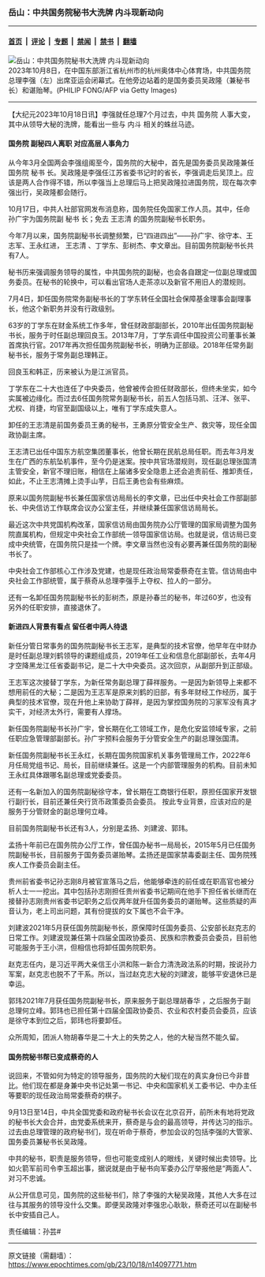 ### 岳山：中共国务院秘书大洗牌 内斗现新动向

---

#### [首页](../../../..?n14097771) &nbsp;|&nbsp; [评论](../../../../../epoch-comment?n14097771) &nbsp;|&nbsp; [专题](../../../../../epoch-special?n14097771) &nbsp;|&nbsp; [禁闻](../../../../../epoch-news?n14097771) &nbsp;|&nbsp; [禁书](../../../../../books?n14097771) &nbsp;|&nbsp; [翻墙](https://github.com/gfw-breaker/nogfw/blob/master/README.md?n14097771)


<div><img alt="岳山：中共国务院秘书大洗牌 内斗现新动向" class="attachment-djy_600_400 size-djy_600_400 wp-post-image" src="https://i.epochtimes.com/assets/uploads/2023/10/id14097871-GettyImages-1712697494-600x400.jpg"/>
<div class="caption">
 2023年10月8日，在中国东部浙江省杭州市的杭州奥体中心体育场，中共国务院总理李强（左）出席亚运会闭幕式。在他旁边站着的是国务委员吴政隆（兼秘书长）和谌贻琴。(PHILIP FONG/AFP via Getty Images)
</div></div><hr/><div class="post_content" id="artbody" itemprop="articleBody">
 <!-- article content begin -->
 <p>
  【大纪元2023年10月18日讯】李强就任总理7个月过去，中共
  <ok href="https://www.epochtimes.com/gb/tag/%E5%9B%BD%E5%8A%A1%E9%99%A2.html">
   国务院
  </ok>
  人事大变，其中从领导大秘的洗牌，能看出一些与
  <ok href="https://www.epochtimes.com/gb/tag/%E5%86%85%E6%96%97.html">
   内斗
  </ok>
  相关的蛛丝马迹。
 </p>
 <h4>
  <ok href="https://www.epochtimes.com/gb/tag/%E5%9B%BD%E5%8A%A1%E9%99%A2.html">
   国务院
  </ok>
  副秘四人离职 对应高层人事角力
 </h4>
 <p>
  从今年3月全国两会李强组阁至今，国务院的大秘中，首先是国务委员吴政隆兼任国务院
  <ok href="https://www.epochtimes.com/gb/tag/%E7%A7%98%E4%B9%A6.html">
   秘书
  </ok>
  长。吴政隆是李强任江苏省委书记时的省长，李强调走后吴顶上。应该是两人合作得不错，所以李强当上总理后马上把吴政隆拉进国务院，现在每次李强出行，吴政隆都会随行。
 </p>
 <p>
  10月17日，中共人社部官网发布消息称，国务院任免国家工作人员。其中，任命孙广宇为国务院副
  <ok href="https://www.epochtimes.com/gb/tag/%E7%A7%98%E4%B9%A6.html">
   秘书
  </ok>
  长；免去
  <ok href="https://www.epochtimes.com/gb/tag/%E7%8E%8B%E5%BF%97%E6%B8%85.html">
   王志清
  </ok>
  的国务院副秘书长职务。
 </p>
 <p>
  今年7月以来，国务院副秘书长调整频繁，已“四进四出”——孙广宇、徐守本、王志军、王永红进，
  <ok href="https://www.epochtimes.com/gb/tag/%E7%8E%8B%E5%BF%97%E6%B8%85.html">
   王志清
  </ok>
  、丁学东、彭树杰、李文章出。目前国务院副秘书长共有7人。
 </p>
 <p>
  秘书历来强调服务领导的属性，中共国务院的副秘，也会各自跟定一位副总理或国务委员。在秘书的轮换中，可以看出官场人走茶凉以及新官不用旧人的潜规则。
 </p>
 <p>
  7月4日，卸任国务院常务副秘书长的丁学东转任全国社会保障基金理事会副理事长，他这个新职务并没有行政级别。
 </p>
 <p>
  63岁的丁学东在财金系统工作多年，曾任财政部副部长，2010年出任国务院副秘书长，服务于时任副总理回良玉。2013年7月，丁学东调任中国投资公司董事长兼首席执行官。2017年再次担任国务院副秘书长，明确为正部级。2018年任常务副秘书长，服务于常务副总理韩正。
 </p>
 <p>
  回良玉和韩正，历来被认为是江派官员。
 </p>
 <p>
  丁学东在二十大也连任了中央委员，他曾被传会担任财政部长，但终未坐实，如今实属被边缘化。而过去6任国务院常务副秘书长，前五人包括马凯、汪洋、张平、尤权、肖捷，均官至副国级以上，唯有丁学东成失意人。
 </p>
 <p>
  卸任的王志清是前国务委员王勇的秘书，王勇原分管安全生产、救灾等，现任全国政协副主席。
 </p>
 <p>
  王志清已出任中国东方航空集团董事长，他曾长期在民航总局任职。而去年3月发生在广西的东航坠机事件，至今仍是迷案。按中共官场潜规则，现任副总理张国清主管安全，新官不理旧账，相信在上届诸多安全隐患上还会追责前任、推卸责任，如此，不止王志清摊上烫手山芋，日后王勇也会有些麻烦。
 </p>
 <p>
  原来以国务院副秘书长兼任国家信访局局长的李文章，已出任中央社会工作部副部长、中央信访工作联席会议办公室主任，并继续兼任国家信访局局长。
 </p>
 <p>
  最近这次中共党国机构改革，国家信访局由国务院办公厅管理的国家局调整为国务院直属机构，但规定中央社会工作部统一领导国家信访局。也就是说，信访局已变成中央统管，在国务院只是挂一个牌。李文章当然也没有必要再兼任国务院的副秘书长了。
 </p>
 <p>
  中央社会工作部核心工作涉及党建，也是现任政治局常委蔡奇在主管。信访局由中央社会工作部统管，属于蔡奇从总理李强手上夺权、拉人的一部分。
 </p>
 <p>
  还有一名卸任国务院副秘书长的彭树杰，原是孙春兰的秘书，年过60岁，也没有另外的任职安排，直接退休了。
 </p>
 <h4>
  新进四人背景有看点 留任者中两人待退
 </h4>
 <p>
  新任分管日常事务的国务院副秘书长王志军，是典型的技术官僚，他早年在中财办是时任副总理刘鹤领导的课题组成员，2019年任工业和信息化部副部长，去年4月才空降黑龙江任省委副书记，是二十大中央委员。这次回京，从副部升到正部级。
 </p>
 <p>
  王志军这次接替丁学东，为新任常务副总理丁薛祥服务。一是因为新领导上来都不想用前任的大秘；二是因为王志军是原来刘鹤的旧部，有多年财经工作经历，属于典型的技术官僚，现在升他上来协助丁薛祥，是因为掌控国务院的习家军没有真才实干，对经济太外行，需要有人撑场。
 </p>
 <p>
  新任国务院副秘书长孙广宇，曾长期在化工领域工作，是危化安监领域专家，之前任职应急管理部副部长。孙广宇预料会服务于分管安全生产的副总理张国清。
 </p>
 <p>
  新任国务院副秘书长王永红，长期在国务院国家机关事务管理局工作，2022年6月任局党组书记、局长，目前继续兼任。这是一个内部管理服务的机构。目前未知王永红具体跟哪名副总理或党委委员。
 </p>
 <p>
  还有一名新加入的国务院副秘徐守本，曾长期在工商银行任职，原担任国家开发银行副行长，目前还兼任央行货币政策委员会委员。 按此专业背景，应该对应的是服务于分管财金的副总理何立峰。
 </p>
 <p>
  目前国务院副秘书长还有3人，分别是孟扬、刘建波、郭玮。
 </p>
 <p>
  孟扬十年前已在国务院办公厅工作，曾任国办秘书一局局长，2015年5月已任国务院副秘书长，目前服务于国务委员谌贻琴。孟扬还是国家禁毒委副主任、国务院残疾人工作委员会副主任。
 </p>
 <p>
  贵州前省委书记孙志刚8月被官宣落马之后，他能够牵连的前任或在职高官也被分析人士一一挖出。其中包括孙志刚担任贵州省委书记期间在他手下担任省长继而在接替孙志刚贵州省委书记职务之后仅两年就升任国务委员的谌贻琴。这些质疑的声音认为，老上司出问题，其有份提拔的女下属也不会干净。
 </p>
 <p>
  刘建波2021年5月获任国务院副秘书长，原保障时任国务委员、公安部长赵克志的日常工作。刘建波现兼任第十四届全国政协委员、民族和宗教委员会委员，目前他可能服务于王小洪，但相信也将卸任国务院职务。
 </p>
 <p>
  赵克志任内，是习近平两大亲信王小洪和陈一新合力清洗政法系的时期，按说孙力军案，赵克志也脱不了干系。所以，当过赵克志大秘的刘建波，能够平安退休已是幸运。
 </p>
 <p>
  郭玮2021年7月获任国务院副秘书长，原来服务于副总理胡春华 ，之后服务于副总理何立峰。郭玮也已担任第十四届全国政协委员、农业和农村委员会委员，应该是徐守本到位之后，郭玮也将要卸任。
 </p>
 <p>
  众所周知，团派人物胡春华是二十大上的失势之人，他的大秘当然不能久留。
 </p>
 <h4>
  国务院秘书帮已变成蔡奇的人
 </h4>
 <p>
  说回来，不管如何为特定的领导服务，国务院的大秘们现在的真实身份已今非昔比。他们现在都是身兼中央书记处第一书记、中央和国家机关工委书记、中办主任等要职的现任政治局常委蔡奇的棋子。
 </p>
 <p>
  9月13日至14日，中共全国党委和政府秘书长会议在北京召开，前所未有地将党政的秘书长大会合并，由党委系统来开，蔡奇是与会的最高领导，并传达习的指示。过去由总理管理的政府秘书们，现在听命于蔡奇，参加会议的包括李强的大管家、国务委员兼秘书长吴政隆。
 </p>
 <p>
  中共的秘书，职责是服务领导，但也可能变成别人的眼线，关键时候出卖领导。比如火箭军前司令李玉超出事，据说就是由于秘书向军委办公厅举报他是“两面人”、对习不忠诚。
 </p>
 <p>
  从公开信息可见，国务院的这些秘书们，除了李强的大秘吴政隆，其他人大多在过往与其服务的领导没什么交集。即便吴政隆对李强忠心耿耿，蔡奇还可以在副秘书长中安插自己人。
 </p>
 <p>
  责任编辑：孙芸#
 </p>
 <!-- article content end -->
 <div id="below_article_ad">
 </div>
</div>


---

原文链接（需翻墙）：https://www.epochtimes.com/gb/23/10/18/n14097771.htm